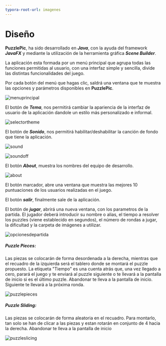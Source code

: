 ```yaml
---
typora-root-url: imagenes
---
```


# Diseño

**PuzzlePic**, ha sido desarrollado en ***Java***, con la ayuda del framework ***JavaFX*** y mediante la utilización de la herramienta  gráfica ***Scene Builder***.

La aplicación esta formada por un menú principal que agrupa todas las funciones permitidas al usuario, con una interfaz simple y sencilla, divide las distintas funcionalidades del juego.

Por cada botón del menú que hagas clic, saldrá una ventana que te muestra las opciones y parámetros disponibles en **PuzzlePic**.

![menuprincipal](/menuprincipal.PNG)



El botón de ***Tema***, nos permitirá cambiar la apariencia de la interfaz de usuario de la aplicación dandole un estilo más personalizado e informal.

![selectortheme](/selectortheme.PNG)

El botón de ***Sonido***, nos permitirá habilitar/deshabilitar la canción de fondo que tiene la aplicación.

![sound](/sound.PNG)

![soundoff](/soundoff.PNG)

El botón ***About***, muestra los nombres del equipo de desarrollo.

![about](/about.PNG)

El botón marcador, abre una ventana que muestra las mejores 10 puntuaciones de los usuarios realizadas en el juego.

El botón ***salir***, finalmente sale de la aplicación.



El botón de ***jugar***, abrirá una nueva ventana, con los parametros de la partida. El jugador deberá introducir su nombre o alias, el tiempo a resolver los puzzles (viene establecido en segundos), el número de rondas a jugar, la dificultad y la carpeta de imágenes a utilizar.

![opcionesdepartida](/opcionesdepartida.PNG)



##### Puzzle Pieces:

Las piezas se colocarán de forma desordenada a la derecha, mientras que el recuadro de la izquierda será el tablero donde se montará el puzzle propuesto.  La etiqueta "Tiempo" es una cuenta atrás que, una vez llegado a cero, parará el juego y te enviará al puzzle siguiente o te llevará a la pantalla de inicio si es el último puzzle. Abandonar te lleva a la pantalla de inicio. Siguiente te llevará a la próxima ronda.

![puzzlepieces](/puzzlepieces.JPG)



##### Puzzle Sliding:

Las piezas se colocarán de forma aleatoria en el recuadro. Para montarlo, tan solo se han de clicar a las piezas y estan rotarán en conjunto de 4 hacia la derecha. Abandonar te lleva a la pantalla de inicio

![puzzleslicing](/puzzleslicing.JPG)